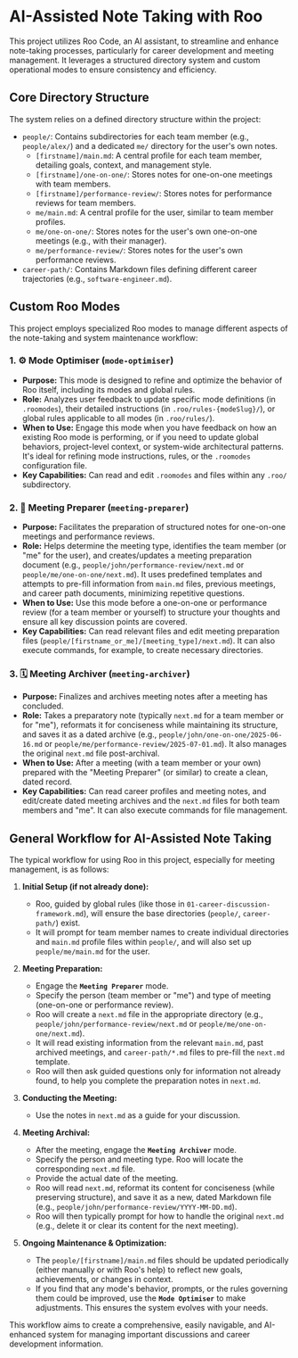 # AI-Assisted Note Taking with Roo

This project utilizes Roo Code, an AI assistant, to streamline and enhance note-taking processes, particularly for career development and meeting management. It leverages a structured directory system and custom operational modes to ensure consistency and efficiency.

## Core Directory Structure

The system relies on a defined directory structure within the project:

*   `people/`: Contains subdirectories for each team member (e.g., `people/alex/`) and a dedicated `me/` directory for the user's own notes.
    *   `[firstname]/main.md`: A central profile for each team member, detailing goals, context, and management style.
    *   `[firstname]/one-on-one/`: Stores notes for one-on-one meetings with team members.
    *   `[firstname]/performance-review/`: Stores notes for performance reviews for team members.
    *   `me/main.md`: A central profile for the user, similar to team member profiles.
    *   `me/one-on-one/`: Stores notes for the user's own one-on-one meetings (e.g., with their manager).
    *   `me/performance-review/`: Stores notes for the user's own performance reviews.
*   `career-path/`: Contains Markdown files defining different career trajectories (e.g., `software-engineer.md`).

## Custom Roo Modes

This project employs specialized Roo modes to manage different aspects of the note-taking and system maintenance workflow:

### 1. ⚙️ Mode Optimiser (`mode-optimiser`)

*   **Purpose:** This mode is designed to refine and optimize the behavior of Roo itself, including its modes and global rules.
*   **Role:** Analyzes user feedback to update specific mode definitions (in `.roomodes`), their detailed instructions (in `.roo/rules-{modeSlug}/`), or global rules applicable to all modes (in `.roo/rules/`).
*   **When to Use:** Engage this mode when you have feedback on how an existing Roo mode is performing, or if you need to update global behaviors, project-level context, or system-wide architectural patterns. It's ideal for refining mode instructions, rules, or the `.roomodes` configuration file.
*   **Key Capabilities:** Can read and edit `.roomodes` and files within any `.roo/` subdirectory.

### 2. 🤝 Meeting Preparer (`meeting-preparer`)

*   **Purpose:** Facilitates the preparation of structured notes for one-on-one meetings and performance reviews.
*   **Role:** Helps determine the meeting type, identifies the team member (or "me" for the user), and creates/updates a meeting preparation document (e.g., `people/john/performance-review/next.md` or `people/me/one-on-one/next.md`). It uses predefined templates and attempts to pre-fill information from `main.md` files, previous meetings, and career path documents, minimizing repetitive questions.
*   **When to Use:** Use this mode before a one-on-one or performance review (for a team member or yourself) to structure your thoughts and ensure all key discussion points are covered.
*   **Key Capabilities:** Can read relevant files and edit meeting preparation files (`people/[firstname_or_me]/[meeting_type]/next.md`). It can also execute commands, for example, to create necessary directories.

### 3. 🗓️ Meeting Archiver (`meeting-archiver`)

*   **Purpose:** Finalizes and archives meeting notes after a meeting has concluded.
*   **Role:** Takes a preparatory note (typically `next.md` for a team member or for "me"), reformats it for conciseness while maintaining its structure, and saves it as a dated archive (e.g., `people/john/one-on-one/2025-06-16.md` or `people/me/performance-review/2025-07-01.md`). It also manages the original `next.md` file post-archival.
*   **When to Use:** After a meeting (with a team member or your own) prepared with the "Meeting Preparer" (or similar) to create a clean, dated record.
*   **Key Capabilities:** Can read career profiles and meeting notes, and edit/create dated meeting archives and the `next.md` files for both team members and "me". It can also execute commands for file management.

## General Workflow for AI-Assisted Note Taking

The typical workflow for using Roo in this project, especially for meeting management, is as follows:

1.  **Initial Setup (if not already done):**
    *   Roo, guided by global rules (like those in `01-career-discussion-framework.md`), will ensure the base directories (`people/`, `career-path/`) exist.
    *   It will prompt for team member names to create individual directories and `main.md` profile files within `people/`, and will also set up `people/me/main.md` for the user.

2.  **Meeting Preparation:**
    *   Engage the **`Meeting Preparer`** mode.
    *   Specify the person (team member or "me") and type of meeting (one-on-one or performance review).
    *   Roo will create a `next.md` file in the appropriate directory (e.g., `people/john/performance-review/next.md` or `people/me/one-on-one/next.md`).
    *   It will read existing information from the relevant `main.md`, past archived meetings, and `career-path/*.md` files to pre-fill the `next.md` template.
    *   Roo will then ask guided questions only for information not already found, to help you complete the preparation notes in `next.md`.

3.  **Conducting the Meeting:**
    *   Use the notes in `next.md` as a guide for your discussion.

4.  **Meeting Archival:**
    *   After the meeting, engage the **`Meeting Archiver`** mode.
    *   Specify the person and meeting type. Roo will locate the corresponding `next.md` file.
    *   Provide the actual date of the meeting.
    *   Roo will read `next.md`, reformat its content for conciseness (while preserving structure), and save it as a new, dated Markdown file (e.g., `people/john/performance-review/YYYY-MM-DD.md`).
    *   Roo will then typically prompt for how to handle the original `next.md` (e.g., delete it or clear its content for the next meeting).

5.  **Ongoing Maintenance & Optimization:**
    *   The `people/[firstname]/main.md` files should be updated periodically (either manually or with Roo's help) to reflect new goals, achievements, or changes in context.
    *   If you find that any mode's behavior, prompts, or the rules governing them could be improved, use the **`Mode Optimiser`** to make adjustments. This ensures the system evolves with your needs.

This workflow aims to create a comprehensive, easily navigable, and AI-enhanced system for managing important discussions and career development information.